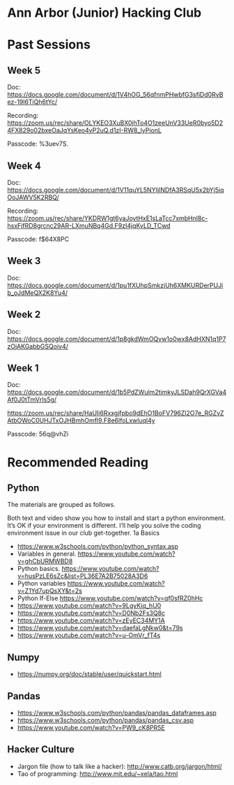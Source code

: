 Ann Arbor (Junior) Hacking Club
===============================

# Past Sessions

## Week 5

Doc: https://docs.google.com/document/d/1V4hOG_56qfnmPHwbfG3sfiDd0RyBez-19l6TiQh6tYc/

Recording: https://zoom.us/rec/share/OLYKEO3XuBX0jhTo4O1zeeUnV33UeR0byo5D24FX829o02bxeOaJqYsKeo4vP2uQ.d1zI-RW8_lyPionL 

Passcode: %3uev7S.

## Week 4

Doc: https://docs.google.com/document/d/1V11quYL5NYIjINDfA3RSqU5x2bYj5iqOoJAWV5K2RBQ/

Recording: https://zoom.us/rec/share/YKDRW1gt6yaJoytHxE1sLaTcc7xmbHnl8c-hsxFjfRD8grcnc29AR-LXmuNBq4Gd.F9zI4jqKyLD_TCwd

Passcode: f$64X8PC


## Week 3

Doc: https://docs.google.com/document/d/1pu1fXUhpSmkzjUh6XMKURDerPUJib_oJdMeQX2K8Yu4/

## Week 2

Doc: https://docs.google.com/document/d/1p8gkdWmOQvw1o0wx8AdHXN1q1P7zOjAKGabbGSQoiv4/


## Week 1

Doc: https://docs.google.com/document/d/1b5PdZWulm2timkyJLSDah9QrXGVa4Af0J0tTmVrIs5g/

https://zoom.us/rec/share/HaUIi6Rxxgjfpbo9dEhO1BoFV796Zl2O7e_RGZvZAtbOWoC0UHJTxOJHBmhOmfI9.F8e6lfoLxwluql4y 

Passcode: 56q@vhZi


# Recommended Reading


## Python

The materials are grouped as follows.

Both text and video show you how to install and start a python environment.  It’s OK if your environment is different.  I’ll help you solve the coding environment issue in our club get-together.
1a  Basics

- https://www.w3schools.com/python/python_syntax.asp
- Variables in general.  https://www.youtube.com/watch?v=ghCbURMWBD8
- Python basics. https://www.youtube.com/watch?v=husPzLE6sZc&list=PL36E7A2B75028A3D6
- Python variables https://www.youtube.com/watch?v=Z1Yd7upQsXY&t=2s
- Python If-Else https://www.youtube.com/watch?v=qf0sfRZ0hHc
- https://www.youtube.com/watch?v=9LgyKiq_hU0
- https://www.youtube.com/watch?v=D0Nb2Fs3Q8c
- https://www.youtube.com/watch?v=zEyEC34MY1A
- https://www.youtube.com/watch?v=daefaLgNkw0&t=79s
- https://www.youtube.com/watch?v=u-OmVr_fT4s

## Numpy

- https://numpy.org/doc/stable/user/quickstart.html

## Pandas

- https://www.w3schools.com/python/pandas/pandas_dataframes.asp
- https://www.w3schools.com/python/pandas/pandas_csv.asp
- https://www.youtube.com/watch?v=PW9_cK8PR5E

## Hacker Culture

- Jargon file (how to talk like a hacker): http://www.catb.org/jargon/html/
- Tao of programming: http://www.mit.edu/~xela/tao.html


